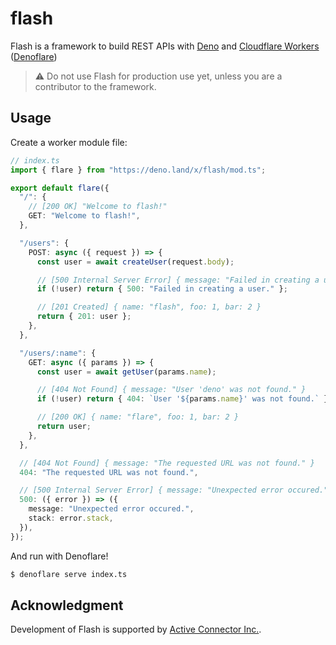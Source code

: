 # flash

Flash is a framework to build REST APIs with [Deno](https://deno.land/) and
[Cloudflare Workers](https://www.cloudflare.com/products/workers-kv/)
([Denoflare](https://denoflare.dev/))

> :warning: Do not use Flash for production use yet, unless you are a
> contributor to the framework.

## Usage

Create a worker module file:

```typescript
// index.ts
import { flare } from "https://deno.land/x/flash/mod.ts";

export default flare({
  "/": {
    // [200 OK] "Welcome to flash!"
    GET: "Welcome to flash!",
  },

  "/users": {
    POST: async ({ request }) => {
      const user = await createUser(request.body);

      // [500 Internal Server Error] { message: "Failed in creating a user." }
      if (!user) return { 500: "Failed in creating a user." };

      // [201 Created] { name: "flash", foo: 1, bar: 2 }
      return { 201: user };
    },
  },

  "/users/:name": {
    GET: async ({ params }) => {
      const user = await getUser(params.name);

      // [404 Not Found] { message: "User 'deno' was not found." }
      if (!user) return { 404: `User '${params.name}' was not found.` };

      // [200 OK] { name: "flare", foo: 1, bar: 2 }
      return user;
    },
  },

  // [404 Not Found] { message: "The requested URL was not found." }
  404: "The requested URL was not found.",

  // [500 Internal Server Error] { message: "Unexpected error occured.", stack: "..." }
  500: ({ error }) => ({
    message: "Unexpected error occured.",
    stack: error.stack,
  }),
});
```

And run with Denoflare!

```sh
$ denoflare serve index.ts
```

## Acknowledgment

Development of Flash is supported by
[Active Connector Inc.](https://active-connector.com).
